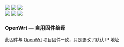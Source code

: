![](https://img.shields.io/github/downloads/haiibo/OpenWrt/ARMv8_PLUS/total.svg) ![](https://img.shields.io/github/downloads/haiibo/OpenWrt/RaspberryPi4/total.svg) ![](https://img.shields.io/github/downloads/haiibo/OpenWrt/Rockchip/total.svg)<br/>
![](https://img.shields.io/github/downloads/haiibo/OpenWrt/ARMv8_MINI/total.svg) ![](https://img.shields.io/github/downloads/haiibo/OpenWrt/RaspberryPi3/total.svg) ![](https://img.shields.io/github/downloads/haiibo/OpenWrt/X86_64/total.svg)
### OpenWrt — 自用固件编译
此固件与 [OpenWrt](https://github.com/haiibo/OpenWrt) 项目固件一致，只是更改了默认 IP 地址
